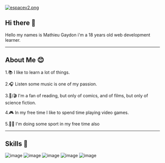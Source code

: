 [![espacev2.png](https://i.postimg.cc/9fbMP5Jy/espacev2.png)](https://postimg.cc/p99Rx7Nd)
## Hi there 👋
Hello my names is Mathieu Gaydon i'm a 18 years old web development learner.

---
## About Me 😊
1.📚 I like to learn a lot of things.

2.🎧 Listen some music is one of my passion.

3.📖/🎬 I'm a fan of reading, but only of comics, and of films, but only of science fiction. 

4.🎮 In my free time I like to spend time playing video games.

5.🏋️‍♀️ I'm doing some sport in my free time also

---

## Skills 🔧
![image](https://github.com/user-attachments/assets/6c08ab08-4a19-4d9a-95e5-1115d633fd8f)
![image](https://github.com/user-attachments/assets/2a248ba7-11bb-48b7-9ebb-914427c60ba9)
![image](https://github.com/user-attachments/assets/34c97c07-c17f-4fb5-9654-ac98c22136ed)
![image](https://github.com/user-attachments/assets/c80c8484-8f9d-453a-814f-9bbeb952a3e3)
![image](https://github.com/user-attachments/assets/e6c27362-4f98-4426-b1d0-1c0aca86efa6)




